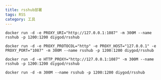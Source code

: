 ```yaml
---
title: rsshub部署
tags: RSS
category: 工具
---
```


```docker run -d -e PROXY_URI="http://127.0.0.1:1087" -m 300M --name rsshub -p 1200:1200 diygod/rsshub```

```docker run -d -e PROXY_PROTOCOL="http" -e PROXY_HOST="127.0.0.1" -e PROXY_PORT="1087" -m 300M --name rsshub -p 1200:1200 diygod/rsshub```

```docker run -d -e HTTP_PROXY="http://127.0.0.1:1087" -m 300M --name rsshub -p 1200:1200 diygod/rsshub```

```docker run -d -m 300M --name rsshub -p 1200:1200 diygod/rsshub```
